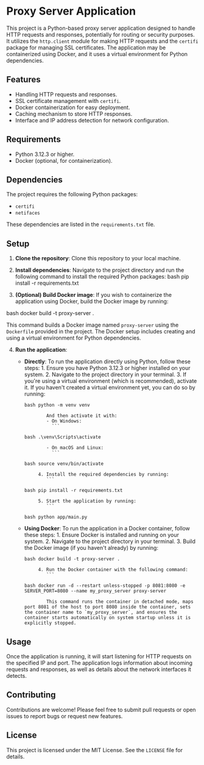 # Proxy Server Application

This project is a Python-based proxy server application designed to handle HTTP requests and responses, potentially for routing or security purposes. It utilizes the `http.client` module for making HTTP requests and the `certifi` package for managing SSL certificates. The application may be containerized using Docker, and it uses a virtual environment for Python dependencies.

## Features

- Handling HTTP requests and responses.
- SSL certificate management with `certifi`.
- Docker containerization for easy deployment.
- Caching mechanism to store HTTP responses.
- Interface and IP address detection for network configuration.

## Requirements

- Python 3.12.3 or higher.
- Docker (optional, for containerization).

## Dependencies

The project requires the following Python packages:

- `certifi`
- `netifaces`

These dependencies are listed in the `requirements.txt` file.

## Setup

1. **Clone the repository**: Clone this repository to your local machine.

2. **Install dependencies**: Navigate to the project directory and run the following command to install the required Python packages:
   bash pip install -r requirements.txt

3. **(Optional) Build Docker image**: If you wish to containerize the application using Docker, build the Docker image by running:

bash docker build -t proxy-server .

This command builds a Docker image named `proxy-server` using the `Dockerfile` provided in the project. The Docker setup includes creating and using a virtual environment for Python dependencies.

4.  **Run the application**:

    - **Directly**: To run the application directly using Python, follow these steps: 1. Ensure you have Python 3.12.3 or higher installed on your system. 2. Navigate to the project directory in your terminal. 3. If you're using a virtual environment (which is recommended), activate it. If you haven't created a virtual environment yet, you can do so by running:

      ````
      bash python -m venv venv

              And then activate it with:
              - On Windows:
                ```

      bash .\venv\Scripts\activate

              - On macOS and Linux:
                ```

      bash source venv/bin/activate

           4. Install the required dependencies by running:
              ```

      bash pip install -r requirements.txt

           5. Start the application by running:
              ```

      bash python app/main.py

      ````

    - **Using Docker**: To run the application in a Docker container, follow these steps: 1. Ensure Docker is installed and running on your system. 2. Navigate to the project directory in your terminal. 3. Build the Docker image (if you haven't already) by running:

      ````
      bash docker build -t proxy-server .

           4. Run the Docker container with the following command:
              ```

      bash docker run -d --restart unless-stopped -p 8081:8080 -e SERVER_PORT=8080 --name my_proxy_server proxy-server

              This command runs the container in detached mode, maps port 8081 of the host to port 8080 inside the container, sets the container name to `my_proxy_server`, and ensures the container starts automatically on system startup unless it is explicitly stopped.
      ````

## Usage

Once the application is running, it will start listening for HTTP requests on the specified IP and port. The application logs information about incoming requests and responses, as well as details about the network interfaces it detects.

## Contributing

Contributions are welcome! Please feel free to submit pull requests or open issues to report bugs or request new features.

## License

This project is licensed under the MIT License. See the `LICENSE` file for details.
